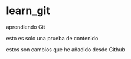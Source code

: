 # learn_git
aprendiendo Git

esto es solo una prueba de contenido

estos son cambios que he añadido desde Github
